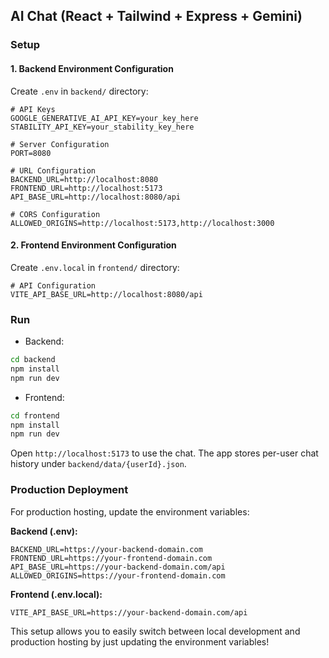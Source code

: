 ## AI Chat (React + Tailwind + Express + Gemini)

### Setup

#### 1. Backend Environment Configuration
Create `.env` in `backend/` directory:

```env
# API Keys
GOOGLE_GENERATIVE_AI_API_KEY=your_key_here
STABILITY_API_KEY=your_stability_key_here

# Server Configuration
PORT=8080

# URL Configuration
BACKEND_URL=http://localhost:8080
FRONTEND_URL=http://localhost:5173
API_BASE_URL=http://localhost:8080/api

# CORS Configuration
ALLOWED_ORIGINS=http://localhost:5173,http://localhost:3000
```

#### 2. Frontend Environment Configuration
Create `.env.local` in `frontend/` directory:

```env
# API Configuration
VITE_API_BASE_URL=http://localhost:8080/api
```

### Run

- Backend:

```bash
cd backend
npm install
npm run dev
```

- Frontend:

```bash
cd frontend
npm install
npm run dev
```

Open `http://localhost:5173` to use the chat. The app stores per-user chat history under `backend/data/{userId}.json`.

### Production Deployment

For production hosting, update the environment variables:

**Backend (.env):**
```env
BACKEND_URL=https://your-backend-domain.com
FRONTEND_URL=https://your-frontend-domain.com
API_BASE_URL=https://your-backend-domain.com/api
ALLOWED_ORIGINS=https://your-frontend-domain.com
```

**Frontend (.env.local):**
```env
VITE_API_BASE_URL=https://your-backend-domain.com/api
```

This setup allows you to easily switch between local development and production hosting by just updating the environment variables!


